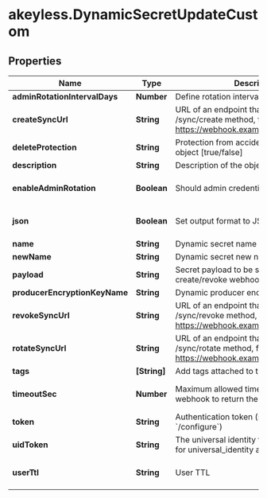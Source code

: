 # akeyless.DynamicSecretUpdateCustom

## Properties

Name | Type | Description | Notes
------------ | ------------- | ------------- | -------------
**adminRotationIntervalDays** | **Number** | Define rotation interval in days | [optional] 
**createSyncUrl** | **String** | URL of an endpoint that implements /sync/create method, for example https://webhook.example.com/sync/create | 
**deleteProtection** | **String** | Protection from accidental deletion of this object [true/false] | [optional] 
**description** | **String** | Description of the object | [optional] 
**enableAdminRotation** | **Boolean** | Should admin credentials be rotated | [optional] [default to false]
**json** | **Boolean** | Set output format to JSON | [optional] [default to false]
**name** | **String** | Dynamic secret name | 
**newName** | **String** | Dynamic secret new name | [optional] 
**payload** | **String** | Secret payload to be sent with each create/revoke webhook request | [optional] 
**producerEncryptionKeyName** | **String** | Dynamic producer encryption key | [optional] 
**revokeSyncUrl** | **String** | URL of an endpoint that implements /sync/revoke method, for example https://webhook.example.com/sync/revoke | 
**rotateSyncUrl** | **String** | URL of an endpoint that implements /sync/rotate method, for example https://webhook.example.com/sync/rotate | [optional] 
**tags** | **[String]** | Add tags attached to this object | [optional] 
**timeoutSec** | **Number** | Maximum allowed time in seconds for the webhook to return the results | [optional] [default to 60]
**token** | **String** | Authentication token (see &#x60;/auth&#x60; and &#x60;/configure&#x60;) | [optional] 
**uidToken** | **String** | The universal identity token, Required only for universal_identity authentication | [optional] 
**userTtl** | **String** | User TTL | [optional] [default to &#39;60m&#39;]


